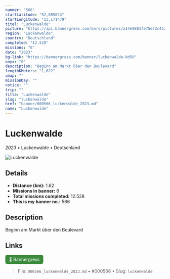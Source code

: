 ```yaml
---
nummer: "566"
startLatitude: "52,089824"
startLongitude: "13,171479"
titel: "Luckenwalde"
picture: "https://api.bannergress.com/bnrs/pictures/a14e9881fe75e72c4525b1cd6bed63a8"
region: "Luckenwalde"
country: "Deutschland"
completed: "12.528"
missions: "6"
date: "2023"
bg-link: "https://bannergress.com/banner/luckenwalde-bd50"
onyx: "0"
description: "Beginn am Markt über den Boulevard"
lengthKMeters: "1,622"
umap: ""
missionDay: ""
notice: ""
trip: ""
title: "Luckenwalde"
slug: "luckenwalde"
href: "banner/000566_luckenwalde_2023.md"
name: "Luckenwalde"
---
```

# Luckenwalde

*2023* • Luckenwalde • Deutschland

![Luckenwalde](https://api.bannergress.com/bnrs/pictures/a14e9881fe75e72c4525b1cd6bed63a8)



## Details
- **Distance (km):** 1.62
- **Missions in banner:** 6
- **Total missions completed:** 12.528
- **This is my banner no.:** 566



## Description
Beginn am Markt über den Boulevard



## Links
<a href="https://bannergress.com/banner/luckenwalde-bd50" target="_blank" style="display:inline-block;margin-right:8px;padding:6px 12px;background:#3c8b3c;color:#fff;text-decoration:none;border-radius:6px;">🔗 Bannergress</a>



> File: `000566_luckenwalde_2023.md`
> • #000566
> • Slug: `luckenwalde`

